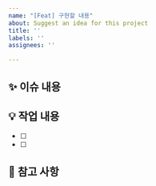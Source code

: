 ```yaml
---
name: "[Feat] 구현할 내용"
about: Suggest an idea for this project
title: ''
labels: ''
assignees: ''

---
```


## ✨ 이슈 내용
>

## 💡 작업 내용
- [ ]
- [ ]

## 📌 참고 사항
